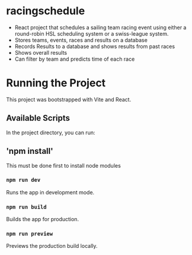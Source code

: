 # racingschedule

* React project that schedules a sailing team racing event using either a round-robin HSL scheduling system or a swiss-league system.
* Stores teams, events, races and results on a database
* Records Results to a database and shows results from past races
* Shows overall results
* Can filter by team and predicts time of each race


# Running the Project

This project was bootstrapped with Vite and React.

## Available Scripts

In the project directory, you can run:

## 'npm install'
This must be done first to install node modules

### `npm run dev`
Runs the app in development mode.

### `npm run build`
Builds the app for production.

### `npm run preview`
Previews the production build locally.


